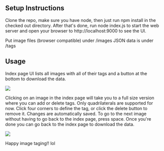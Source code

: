 Setup Instructions
----

Clone the repo, make sure you have node, then just run npm install in the checked out directory. After that's done, run node index.js to start the web server and open your browser to http://localhost:9000 to see the UI.

Put image files (browser compatible) under /images
JSON data is under /tags

Usage
----

Index page UI lists all images with all of their tags and a button at the bottom to download the data.

![](http://i.imgur.com/6zcFsOe.jpg)

Clicking on an image in the index page will take you to a full size version where you can add or delete tags. Only quadrilaterals are supported for now. Click four corners to define the tag, or click the delete button to remove it. Changes are automatically saved. To go to the next image without having to go back to the index page, press space. Once you're done you can go back to the index page to download the data.

![](http://i.imgur.com/QbFqPvZ.jpg)

Happy image taging!! lol
